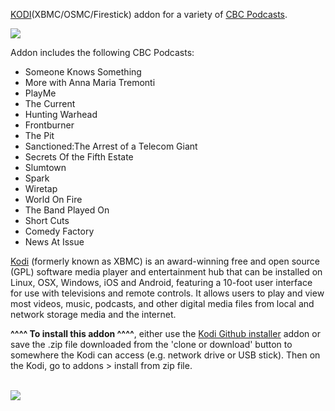 <a href="kodi.tv">KODI<a>(XBMC/OSMC/Firestick) addon for a variety of <a href="https://www.cbc.ca/radio/podcasts">CBC Podcasts</a>.<br>

<img src="https://i.cbc.ca/1.4851944.1538750148!/fileImage/httpImage/image.png_gen/derivatives/16x9_780/cbc-podcasts.png"><br>

Addon includes the following CBC Podcasts:<br>

- Someone Knows Something<br>
- More with Anna Maria Tremonti<br>
- PlayMe<br>
- The Current<br>
- Hunting Warhead<br>
- Frontburner<br>
- The Pit<br>
- Sanctioned:The Arrest of a Telecom Giant<br>
- Secrets Of the Fifth Estate<br>
- Slumtown<br>
- Spark<br>
- Wiretap<br>
- World On Fire<br>
- The Band Played On<br>
- Short Cuts<br>
- Comedy Factory<br>
- News At Issue<br>

<a href="www.kodi.tv">Kodi</a> (formerly known as XBMC) is an award-winning free and open source (GPL) software media player and entertainment hub that can be installed on Linux, OSX, Windows, iOS and Android, featuring a 10-foot user interface for use with televisions and remote controls. It allows users to play and view most videos, music, podcasts, and other digital media files from local and network storage media and the internet.<br>

<b>^^^^ To install this addon ^^^^</b>, either use the <a href="https://www.tvaddons.co/github-browser-kodi/">Kodi Github installer</a> addon or save the .zip file downloaded from the 'clone or download' button to somewhere the Kodi can access (e.g. network drive or USB stick). Then on the Kodi, go to addons > install from zip file.<br>

<br><a href="http://www.kodi.tv"><img src="https://kodi.tv/sites/default/files/page/field_image/about--devices.jpg">
